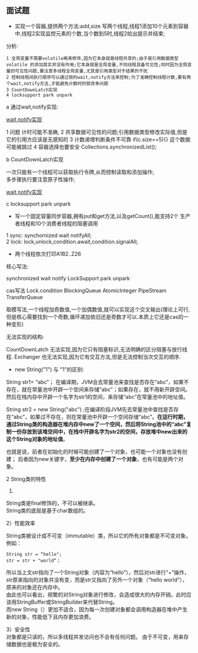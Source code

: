 ## 面试题

- 实现一个容器,提供两个方法:add,size
写两个线程,线程1添加10个元素到容器中,线程2实现监控元素的个数,当个数到5时,线程2给出提示并结束;

分析:
```
1 全局变量不需要volatile再来修饰,因为它本身就是线程共享的;由于是引用数据类型 volatile 的添加其实并没有作用;它本身就是全局变量,不同线程具备可见性;同时因为全局变量的可见性问题,要注意多线程全局变量,尤其是引用类型对于结果的干扰    
2 控制线程间执行顺序可以通过锁的wait,notify方法来控制;为了准确控制线程计数,要有两个wait,notify方法,才能避免计数时的锁竞争问题    
3 CountDownLatch实现    
4 locksupport park unpark    
```



a 通过wait,notify实现:

[wait,notify实现](multithreaddemo/src/main/java/com/ll/interview/Monitor3.java)

1 问题 计时可能不准确,
2 共享数据可见性的问题;引用数据类型修改实际值,但是它的引用方应该是无感知的
3 计数递增判断条件不可靠 
if(c.size==5){} 这个数据可能被跳过
4 容器选择也要安全 Collections.synchronizedList();

b CountDownLatch实现

一次只能有一个线程可以获取执行令牌,从而控制读取和添加操作;    
多步骤执行要注意原子性操作;

[wait,notify实现](multithreaddemo/src/main/java/com/ll/interview/MonitorLatch.java)

c locksupport park unpark 


- 写一个固定容量同步容器,拥有put和get方法,以及getCount(),能支持2个
生产者线程和10个消费者线程的阻塞调用

1 sync: synchornized wait notifyAll;    
2 lock: lock,unlock,condition.await,condition.signalAll;



- 两个线程依次打印A1B2..Z26

核心写法:

synchronized wait notify
LockSupport park unpark

cas写法
Lock.condition
BlockingQueue
AtomicInteger
PipeStream
TransferQueue

取模写法,一个线程加奇数值,一个加偶数值,就可以实现这个交叉输出(理论上可行,但是核心需要找到一个奇数,循环递加依旧还是奇数才可以.本质上它还是cas的一种变形)

无法实现的结构:

CountDownLatch 无法实现,因为它只有阻塞标识,无法明确的区分阻塞与放行线程.
Exchanger 也无法实现,因为它有交互方法,但是无法控制当次交互的顺序.    



- new String("1") 与 "1"的区别:

String str1= “abc”； 在编译期，JVM会去常量池来查找是否存在“abc”，如果不存在，就在常量池中开辟一个空间来存储“abc”；如果存在，就不用新开辟空间。然后在栈内存中开辟一个名字为str1的空间，来存储“abc”在常量池中的地址值。

String str2 = new String("abc") ;在编译阶段JVM先去常量池中查找是否存在“abc”，如果过不存在，则在常量池中开辟一个空间存储“abc”。**在运行时期，通过String类的构造器在堆内存中new了一个空间，然后将String池中的“abc”复制一份存放到该堆空间中，在栈中开辟名字为str2的空间，存放堆中new出来的这个String对象的地址值**。

也就是说，前者在初始化的时候可能创建了一个对象，也可能一个对象也没有创建；
后者因为new关键字，**至少在内存中创建了一个对象**，也有可能是两个对象。

2 String类的特性    

1)
String类是final修饰的，不可以被继承。    
String类的底层是基于char数组的。    

2）性能效率

String类被设计成不可变（immutable）类，所以它的所有对象都是不可变对象。例如：

```
String str = “hello";    
str = str + "world“；
```

所以当上文str指向了一个String对象（内容为“hello”），然后对str进行“+”操作，str原来指向的对象并没有变，而是str又指向了另外一个对象（“hello world”），原来的对象还在内存中。    
由此也可以看出，频繁的对String对象进行修改，会造成很大的内存开销。此时应该用StringBuffer或StringBuilder来代替String。    
而new String（）更加不适合，因为每一次创建对象都会调用构造器在堆中产生新的对象，性能低下且内存更加浪费。

3）安全性    
对象都是只读的，所以多线程并发访问也不会有任何问题。
由于不可变，用来存储数据也是极为安全的。
















